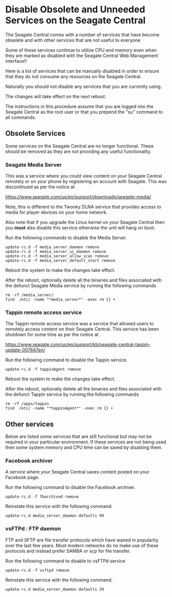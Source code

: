# Disable Obsolete and Unneeded Services on the Seagate Central
The Seagate Central comes with a number of services that have become
obselete and with other services that are not useful to everyone

Some of these services continue to utilize CPU and memory even when
they are marked as disabled with the Seagate Central Web Management 
interface!!

Here is a list of services that can be manually disabled in order to
ensure that they do not consume any resources on the Seagate Central. 

Naturally you should not disable any services that you are currently 
using.

The changes will take effect on the next reboot.

The instructions in this procedure assume that you are logged into the
Seagate Central as the root user or that you prepend the "su" command
to all commands.

## Obsolete Services 
Some services on the Seagate Central are no longer functional. These
should be removed as they are not providing any useful functionality.

### Seagate Media Server
This was a service where you could view content on your Seagate Central 
remotely or on your phone by registering an account with Seagate. This was
discontinued as per the notice at

https://www.seagate.com/us/en/support/downloads/seagate-media/

Note, this is different to the Twonky DLNA service that provides access to 
media for player devices on your home network.

Also note that if you upgrade the Linux kernel on your Seagate Central
then you **must** also disable this service otherwise the unit will
hang on boot.

Run the following commands to disable the Media Server.

    update-rc.d -f media_server_daemon remove
    update-rc.d -f media_server_ui_daemon remove
    update-rc.d -f media_server_allow_scan remove
    update-rc.d -f media_server_default_start remove

Reboot the system to make the changes take effect.

After the reboot, optionally delete all the binaries and files associated
with the defunct Seagate Media service by running the following commands

    rm -rf /media_server/
    find  /etc/ -name "*media_server*" -exec rm {} +

### Tappin remote access service
The Tappin remote access service was a service that allowed users
to remotely access content on their Seagate Central. This service
has been shutdown for some time as per the notice at

https://www.seagate.com/us/en/support/kb/seagate-central-tappin-update-007647en/

Run the following command to disable the Tappin service.

    update-rc.d -f tappinAgent remove
     
Reboot the system to make the changes take effect.

After the reboot, optionally delete all the binaries and files associated
with the defunct Tappin service by running the following commands

    rm -rf /apps/tappin
    find  /etc/ -name "*tappinAgent*" -exec rm {} +

## Other services
Below are listed some services that are still functional but may not be required
in your particular environment. If these services are not being used then 
some system memory and CPU time can be saved by disabling them.

### Facebook archiver
A service where your Seagate Central saves content posted on your
Facebook page.

Run the following command to disable the Facebook archiver.

    update-rc.d -f fbarchived remove

Reinstate this service with the following command.

    update-rc.d media_server_daemon defaults 99
    
### vsFTPd : FTP daemon
FTP and SFTP are file transfer protocols which have waned in popularity
over the last few years. Most modern networks do no make use of these protocols
and instead prefer SAMBA or scp for file transfer.

Run the following command to disable to vsFTPd service

    update-rc.d -f vsftpd remove
     
Reinstate this service with the following command.

    update-rc.d media_server_daemon defaults 20     
    
    
